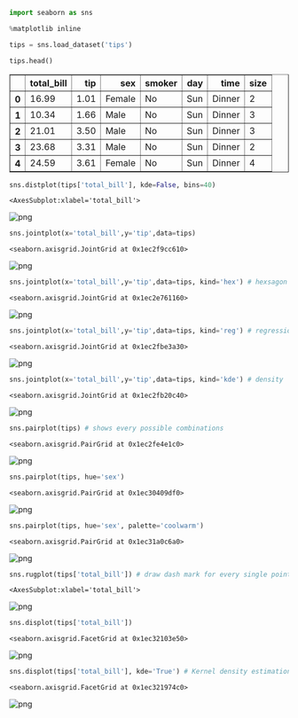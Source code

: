 ```python
import seaborn as sns
```


```python
%matplotlib inline
```


```python
tips = sns.load_dataset('tips')
```


```python
tips.head()
```




<div>
<style scoped>
    .dataframe tbody tr th:only-of-type {
        vertical-align: middle;
    }

    .dataframe tbody tr th {
        vertical-align: top;
    }

    .dataframe thead th {
        text-align: right;
    }
</style>
<table border="1" class="dataframe">
  <thead>
    <tr style="text-align: right;">
      <th></th>
      <th>total_bill</th>
      <th>tip</th>
      <th>sex</th>
      <th>smoker</th>
      <th>day</th>
      <th>time</th>
      <th>size</th>
    </tr>
  </thead>
  <tbody>
    <tr>
      <th>0</th>
      <td>16.99</td>
      <td>1.01</td>
      <td>Female</td>
      <td>No</td>
      <td>Sun</td>
      <td>Dinner</td>
      <td>2</td>
    </tr>
    <tr>
      <th>1</th>
      <td>10.34</td>
      <td>1.66</td>
      <td>Male</td>
      <td>No</td>
      <td>Sun</td>
      <td>Dinner</td>
      <td>3</td>
    </tr>
    <tr>
      <th>2</th>
      <td>21.01</td>
      <td>3.50</td>
      <td>Male</td>
      <td>No</td>
      <td>Sun</td>
      <td>Dinner</td>
      <td>3</td>
    </tr>
    <tr>
      <th>3</th>
      <td>23.68</td>
      <td>3.31</td>
      <td>Male</td>
      <td>No</td>
      <td>Sun</td>
      <td>Dinner</td>
      <td>2</td>
    </tr>
    <tr>
      <th>4</th>
      <td>24.59</td>
      <td>3.61</td>
      <td>Female</td>
      <td>No</td>
      <td>Sun</td>
      <td>Dinner</td>
      <td>4</td>
    </tr>
  </tbody>
</table>
</div>




```python
sns.distplot(tips['total_bill'], kde=False, bins=40)
```




    <AxesSubplot:xlabel='total_bill'>




    
![png](output_4_1.png)
    



```python
sns.jointplot(x='total_bill',y='tip',data=tips)
```




    <seaborn.axisgrid.JointGrid at 0x1ec2f9cc610>




    
![png](output_5_1.png)
    



```python
sns.jointplot(x='total_bill',y='tip',data=tips, kind='hex') # hexsagon
```




    <seaborn.axisgrid.JointGrid at 0x1ec2e761160>




    
![png](output_6_1.png)
    



```python
sns.jointplot(x='total_bill',y='tip',data=tips, kind='reg') # regression
```




    <seaborn.axisgrid.JointGrid at 0x1ec2fbe3a30>




    
![png](output_7_1.png)
    



```python
sns.jointplot(x='total_bill',y='tip',data=tips, kind='kde') # density
```




    <seaborn.axisgrid.JointGrid at 0x1ec2fb20c40>




    
![png](output_8_1.png)
    



```python
sns.pairplot(tips) # shows every possible combinations
```




    <seaborn.axisgrid.PairGrid at 0x1ec2fe4e1c0>




    
![png](output_9_1.png)
    



```python
sns.pairplot(tips, hue='sex')
```




    <seaborn.axisgrid.PairGrid at 0x1ec30409df0>




    
![png](output_10_1.png)
    



```python
sns.pairplot(tips, hue='sex', palette='coolwarm')
```




    <seaborn.axisgrid.PairGrid at 0x1ec31a0c6a0>




    
![png](output_11_1.png)
    



```python
sns.rugplot(tips['total_bill']) # draw dash mark for every single point along the distribution line
```




    <AxesSubplot:xlabel='total_bill'>




    
![png](output_12_1.png)
    



```python
sns.displot(tips['total_bill'])
```




    <seaborn.axisgrid.FacetGrid at 0x1ec32103e50>




    
![png](output_13_1.png)
    



```python
sns.displot(tips['total_bill'], kde='True') # Kernel density estimation(KDE): 정규화한 뒤 합한것
```




    <seaborn.axisgrid.FacetGrid at 0x1ec321974c0>




    
![png](output_14_1.png)
    



```python

```
